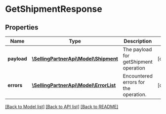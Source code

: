# GetShipmentResponse

## Properties
Name | Type | Description | Notes
------------ | ------------- | ------------- | -------------
**payload** | [**\SellingPartnerApi\Model\Shipment**](Shipment.md) | The payload for getShipment operation | [optional] 
**errors** | [**\SellingPartnerApi\Model\ErrorList**](ErrorList.md) | Encountered errors for the operation. | [optional] 

[[Back to Model list]](../README.md#documentation-for-models) [[Back to API list]](../README.md#documentation-for-api-endpoints) [[Back to README]](../README.md)


